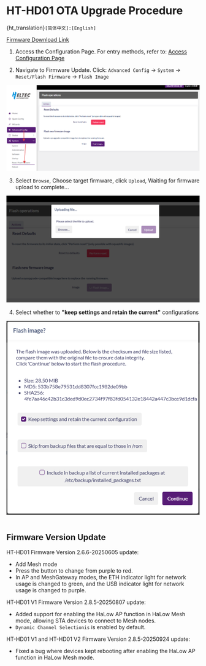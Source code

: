 # HT-HD01 OTA Upgrade Procedure

{ht_translation}`[简体中文]:[English]`

[Firmware Download Link](https://resource.heltec.cn/download/HT-HD01/firmware)

1. Access the Configuration Page. For entry methods, refer to: [Access Configuration Page](https://docs.heltec.org/en/wifi_halow/ht-hd01/quick_started.html#access-configuration-page)

2. Navigate to Firmware Update. Click: `Advanced Config` → `System` → `Reset/Flash Firmware` → `Flash Image`

![](img/22.png)

3. Select `Browse`, Choose target firmware, click `Upload`, Waiting for firmware upload to complete...

![](img/23.jpg)

4. Select whether to **"keep settings and retain the current"** configurations

![](img/24.jpg)

``` {note} Ensure network and power stability during firmware upgrade.
```

## Firmware Version Update 

HT-HD01 Firmware Version 2.6.6-20250605 update:
- Add Mesh mode
- Press the button to change from purple to red.
- In AP and MeshGateway modes, the ETH indicator light for network usage is changed to green, and the USB indicator light for network usage is changed to purple.

HT-HD01 V1 Firmware Version 2.8.5-20250807 update:
- Added support for enabling the HaLow AP function in HaLow Mesh mode, allowing STA devices to connect to Mesh nodes.
- `Dynamic Channel Selectionis` is enabled by default.

HT-HD01 V1 and HT-HD01 V2 Firmware Version 2.8.5-20250924 update:
- Fixed a bug where devices kept rebooting after enabling the HaLow AP function in HaLow Mesh mode.

